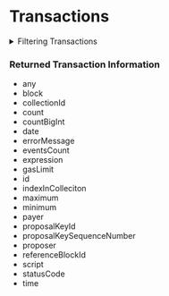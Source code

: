 # Transactions

<details>

<summary>Filtering Transactions</summary>

-   any
-   blockId
-   collectionId
-   date
-   eventsCount
-   gasLimit
-   height
-   indexInCollection
-   options
-   payer
-   proposalKeyId
-   proposalKeySequenceNumber
-   referenceBlockId
-   statusCode
-   time
-   transacitonId

</details>

### Returned Transaction Information

-   any
-   block
-   collectionId
-   count
-   countBigInt
-   date
-   errorMessage
-   eventsCount
-   expression
-   gasLimit
-   id
-   indexInColleciton
-   maximum
-   minimum
-   payer
-   proposalKeyId
-   proposalKeySequenceNumber
-   proposer
-   referenceBlockId
-   script
-   statusCode
-   time
